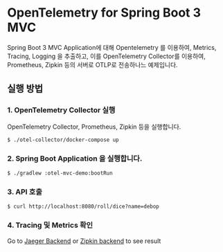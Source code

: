# OpenTelemetry for Spring Boot 3 MVC

Spring Boot 3 MVC Application에 대해 Opentelemetry 를 이용하여, Metrics, Tracing, Logging 을 추출하고,
이를 OpenTelemetry Collector를 이용하여, Prometheus, Zipkin 등의 서버로 OTLP로 전송하나느 예제입니다.

## 실행 방법

### 1. OpenTelemetry Collector 실행

OpenTelemetry Collector, Prometheus, Zipkin 등을 실행합니다.

```shell
$ ./otel-collector/docker-compose up
```

### 2. Spring Boot Application 을 실행합니다.

```shell
$ ./gradlew :otel-mvc-demo:bootRun
```

### 3. API 호출

```shell
$ curl http://localhost:8080/roll/dice?name=debop
```

### 4. Tracing 및 Metrics 확인

Go to [Jaeger Backend](http://localhost:16686/) or [Zipkin backend](http://localhost:9412) to see result
